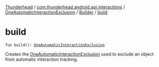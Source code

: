 [Thunderhead](../../../index.md) / [com.thunderhead.android.api.interactions](../../index.md) / [OneAutomaticInteractionExclusion](../index.md) / [Builder](index.md) / [build](./build.md)

# build

`fun build(): `[`OneAutomaticInteractionExclusion`](../index.md)

Creates the [OneAutomaticInteractionExclusion](../index.md) used to exclude an object from automatic interaction tracking.

